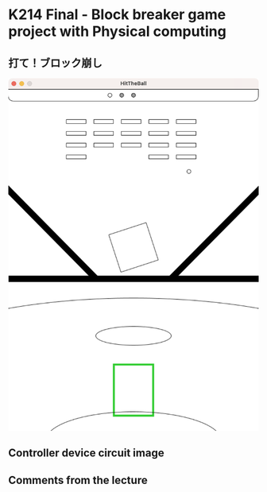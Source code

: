 # K214 Final - Block breaker game project with Physical computing
## 打て！ブロック崩し
![game screen of the block breaker game](img/sample_1.png)

## Controller device circuit image

## Comments from the lecture
